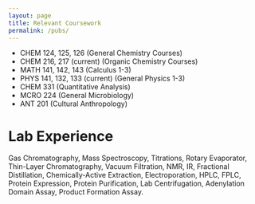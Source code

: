 ```yaml
---
layout: page
title: Relevant Coursework
permalink: /pubs/
---
```

- CHEM 124, 125, 126 (General Chemistry Courses)
- CHEM 216, 217 (current) (Organic Chemistry Courses)
- MATH 141, 142, 143 (Calculus 1-3)
- PHYS 141, 132, 133 (current) (General Physics 1-3)
- CHEM 331 (Quantitative Analysis)
- MCRO 224 (General Microbiology)
- ANT 201 (Cultural Anthropology)

# Lab Experience
Gas Chromatography, Mass Spectroscopy, Titrations, Rotary Evaporator, Thin-Layer Chromatography, Vacuum Filtration, NMR, IR, Fractional Distillation, Chemically-Active Extraction, Electroporation, HPLC, FPLC, Protein Expression, Protein Purification, Lab Centrifugation, Adenylation Domain Assay, Product Formation Assay.
                                

